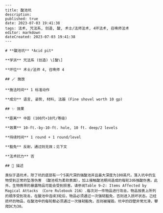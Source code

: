 
    ---
    title: 酸池坑
    description: 
    published: true
    date: 2023-07-03 19:41:38
    tags: 法术, 咒法系, 创造, 酸, 术士/法师法术, 4环法术, 召唤师法术
    editor: markdown
    dateCreated: 2023-07-03 19:41:38
    ---

    # **酸池坑** *Acid pit*

    **学派** 咒法系 (创造) \[酸\] 

    **环位** 术士/法师 4, 召唤师 4

    ## 🪄 施放

    **施法时间** 1 标准动作

    **成分** 语言, 姿势, 材料, 法器 (Fine shovel worth 10 gp)

    ## ✨ 效果  

    **距离** 中距 (100尺+10尺/等级) 

    **效果** 10-ft.-by-10-ft. hole, 10 ft. deep/2 levels 

    **持续时间** 1 round + 1 round/level 

    **豁免** 反射，通过则无效；见下文

    **法术抗力** 否

    ## 📖 描述

    类似于造坑术，除了坑的底部有一个5英尺深的强酸池并且最大深度为100英尺。落入坑中的生物受到正常的坠落伤害 （酸池视为柔软表面），加上接触酸池期间造成的每轮2d6强酸伤害。此外，生物携带的暴露物品可能会受到损害。请参阅Table 9–2: Items Affected by Magical Attacks （Core Rulebook 216）.每次对一件物品进行攻击，物品按表上所列的顺序受到攻击，在酸池中连续3轮后，物品必须通过一次强韧豁免，否则进入损坏状态。己经损坏的物品，在酸池中的每轮都必须通过一次强韧豁免，否则被摧毁。坑中的四壁非常光滑，攀爬DC为30。
    